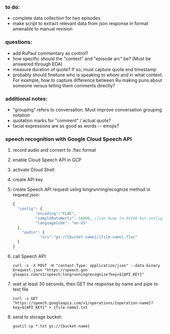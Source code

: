 ### to do:
+ complete data collection for two episodes
+ make script to extract relevant data from json response in format amenable to manual revision

### questions:
+ add RuPaul commentary as control?
+ how specific should the "context" and "episode arc" be? (Must be answered through EDA)
+ measure duration of quote? If so, must capture quote end timestamp
+ probably should finetune who is speaking to whom and in what context. For example, how to capture difference between Ru making puns about someone versus telling them comments directly?

### additional notes:
+ "grouping" refers to conversation. Must improve conversation grouping notation
+ quotation marks for "comment" / actual quote?
+ facial expressions are as good as words -- emojis?

### speech recognition with Google Cloud Speech API
1. record audio and convert to .flac format
2. enable Cloud Speech API in GCP
3. activate Cloud Shell
4. create API key
5. create Speech API request using longrunningrecognize method in request.json:

	```javascript
	{
  	  "config": {
      	      "encoding":"FLAC",
              "sampleRateHertz": 16000, //can bump to 44100 but config must match 
              "languageCode": "en-US"
  	  },
  	    "audio": {
                "uri":"gs://{bucket-name}/{file-name}.flac"
  	  }
	}
	```

6. call Speech API:
	
	`curl -s -X POST -H "content-Type: application/json" --data-binary @request.json "https://speech.goo
gleapis.com/v1/speech:longrunningrecognize?key=${API_KEY}"`

7. wait at least 30 seconds, then GET the response by name and pipe to text file
	
	`curl -s GET "https://speech.googleapis.com/v1/operations/{operation-name}?key=${API_KEY}" > {file-name}.txt`

8. send to storage bucket:

	`gsutil cp *.txt gs://{bucket-name}`
